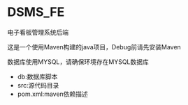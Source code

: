 # DSMS_FE
电子看板管理系统后端

这是一个使用Maven构建的java项目，Debug前请先安装Maven

数据库使用MYSQL，请确保环境存在MYSQL数据库
* db:数据库脚本
* src:源代码目录
* pom.xml:maven依赖描述
